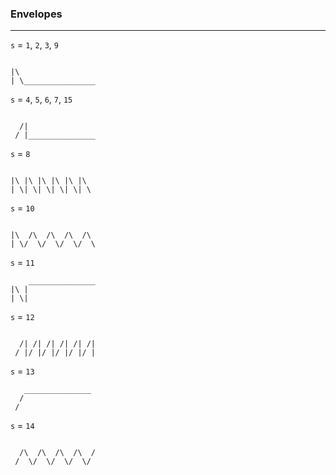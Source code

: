 ### Envelopes
***
`s` = `1`, `2`, `3`, `9`  
```

|\  
| \________________
```
`s` = `4`, `5`, `6`, `7`, `15`  
```

  /|  
 / |_______________
```
`s` = `8`
```

|\ |\ |\ |\ |\ |\  
| \| \| \| \| \| \
```
`s` = `10`
```

|\  /\  /\  /\  /\
| \/  \/  \/  \/  \

```
`s` = `11`
```
    _______________
|\ |
| \|
```
`s` = `12`
```

  /| /| /| /| /| /|
 / |/ |/ |/ |/ |/ | 
```
`s` = `13`
```
   _______________
  /
 /
```
`s` = `14`	
```

  /\  /\  /\  /\  /
 /  \/  \/  \/  \/
```
